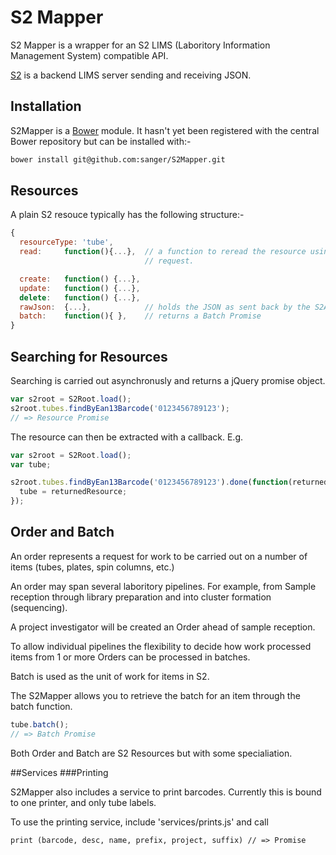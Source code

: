 S2 Mapper
=========

S2 Mapper is a wrapper for an S2 LIMS (Laboritory Information Management
System) compatible API.

[S2](https://github.com/sanger/lims-api) is a backend LIMS server sending and receiving JSON.


Installation
------------
S2Mapper is a [Bower](https://github.com/twitter/bower) module.  It
hasn't yet been registered with the central Bower repository but can be
installed with:-

```bash
bower install git@github.com:sanger/S2Mapper.git
```

Resources
---------
A plain S2 resouce typically has the following structure:-
```javascript
{
  resourceType: 'tube',
  read:     function(){...},  // a function to reread the resource using an AJAX
                              // request.

  create:   function() {...},
  update:   function() {...},
  delete:   function() {...},
  rawJson:  {...},            // holds the JSON as sent back by the S2API.
  batch:    function(){ },    // returns a Batch Promise
}
```
Searching for Resources
-----------------------
Searching is carried out asynchronusly and returns a jQuery promise
object.

```javascript
var s2root = S2Root.load();
s2root.tubes.findByEan13Barcode('0123456789123');
// => Resource Promise
```

The resource can then be extracted with a callback.  E.g.
```javascript
var s2root = S2Root.load();
var tube;

s2root.tubes.findByEan13Barcode('0123456789123').done(function(returnedResource){
  tube = returnedResource;
});
```

Order and Batch
---------------
An order represents a request for work to be carried out on a number of
items (tubes, plates, spin columns, etc.)

An order may span several laboritory pipelines. For example, from Sample 
reception through library preparation and into cluster formation (sequencing).

A project investigator will be created an Order ahead of sample
reception.

To allow individual pipelines the flexibility to decide how work 
processed items from 1 or more Orders can be processed in batches.

Batch is used as the unit of work for items in S2.

The S2Mapper allows you to retrieve the batch for an item through the
batch function.

```javascript
tube.batch(); 
// => Batch Promise
```

Both Order and Batch are S2 Resources but with some specialiation.

##Services
###Printing

S2Mapper also includes a service to print barcodes. Currently this is bound to one printer, and only tube labels.

To use the printing service, include 'services/prints.js' and call

```print (barcode, desc, name, prefix, project, suffix) // => Promise```
